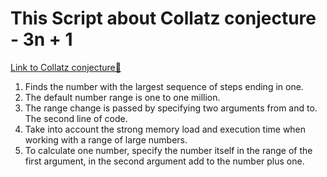 # **This Script about Collatz conjecture - 3n + 1**
[Link to Collatz conjecture📡](https://https://en.wikipedia.org/wiki/Collatz_conjecture)
1. Finds the number with the largest sequence of steps ending in one.
2. The default number range is one to one million. 
3. The range change is passed by specifying two arguments from and to. The second line of code.
4. Take into account the strong memory load and execution time when working with a range of large numbers. 
5. To calculate one number, specify the number itself in the range of the first argument, 
in the second argument add to the number plus one.